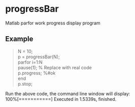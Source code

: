 # progressBar
Matlab parfor work progress display program

## Example
> N = 10; \
> p = progressBar(N); \
> parfor i=1:N \
>   pause(1); % Replace with real code \
>   p.progress; %#ok<PFBNS>  \
> end \
> p.stop; 

Run the above code, the command line window will display: \
100%[===========] Executed in 1.5339s, finished.
